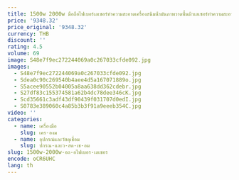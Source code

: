 ```yaml
---
title: 1500w 2000w มือถือไฟเบอร์เลเซอร์ทําความสะอาดเครื่องสนิมน้ํามันภาพวาดพื้นผิวเลเซอร์ทําความสะอาดเครื่อง
price: '9348.32'
price_original: '9348.32'
currency: THB
discount: ''
rating: 4.5
volume: 69
image: S48e7f9ec272244069a0c267033cfde092.jpg
images:
  - S48e7f9ec272244069a0c267033cfde092.jpg
  - Sdea0c90c269540b4aee4d5a167071889o.jpg
  - S5acee90552b04005a8aa638dd362cdebr.jpg
  - S27df83c155374581a62b4dc78dee346cK.jpg
  - Scd35661c3adf43df90439f031707d0edI.jpg
  - S0783e389060c4a85b3b3f91a9eeeb354C.jpg
video: ''
categories:
  - name: เครื่องมือ
    slug: เคร-องม
  - name: อุปกรณ์และวัสดุเชื่อม
    slug: ปกรณ-และว-สด-เช-อม
slug: 1500w-2000w-อถ-อไฟเบอร-เลเซอร
encode: oCR6UHC
lang: th
---
```

  
